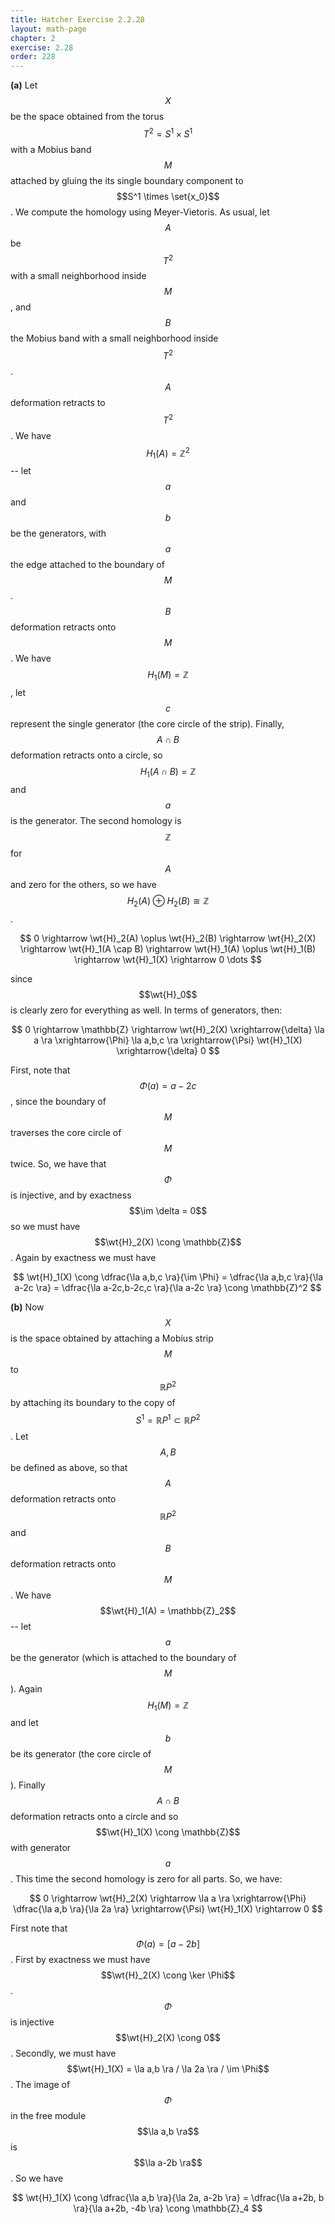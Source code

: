 ```yaml
---
title: Hatcher Exercise 2.2.28
layout: math-page
chapter: 2
exercise: 2.28
order: 228
---
```



**(a)**
Let $$X$$ be the space obtained from the torus $$T^2 = S^1 \times S^1$$ with a Mobius band $$M$$ attached by gluing the its single boundary component to $$S^1 \times \set{x_0}$$.
We compute the homology using Meyer-Vietoris.
As usual, let $$A$$ be $$T^2$$ with a small neighborhood inside $$M$$, and $$B$$ the Mobius band with a small neighborhood inside $$T^2$$.
$$A$$ deformation retracts to $$T^2$$.
We have $$H_1(A) = \mathbb{Z}^2$$ -- let $$a$$ and $$b$$ be the generators, with $$a$$ the edge attached to the boundary of $$M$$.
$$B$$ deformation retracts onto $$M$$.
We have $$H_1(M) = \mathbb{Z}$$, let $$c$$ represent the single generator (the core circle of the strip).
Finally, $$A \cap B$$ deformation retracts onto a circle, so $$H_1(A \cap B) = \mathbb{Z}$$ and $$a$$ is the generator.
The second homology is $$\mathbb{Z}$$ for $$A$$ and zero for the others, so we have $$H_2(A) \oplus H_2(B) \cong \mathbb{Z}$$.

$$
0 \rightarrow \wt{H}_2(A) \oplus \wt{H}_2(B) \rightarrow \wt{H}_2(X) \rightarrow \wt{H}_1(A \cap B) \rightarrow \wt{H}_1(A) \oplus \wt{H}_1(B) \rightarrow \wt{H}_1(X) \rightarrow 0 \dots
$$

since $$\wt{H}_0$$ is clearly zero for everything as well.
In terms of generators, then:

$$
0 \rightarrow \mathbb{Z} \rightarrow \wt{H}_2(X) \xrightarrow{\delta} \la a \ra \xrightarrow{\Phi} \la a,b,c \ra \xrightarrow{\Psi} \wt{H}_1(X) \xrightarrow{\delta} 0
$$

First, note that $$\Phi(a) = a - 2c$$, since the boundary of $$M$$ traverses the core circle of $$M$$ twice.
So, we have that $$\Phi$$ is injective, and by exactness $$\im \delta = 0$$ so we must have $$\wt{H}_2(X) \cong \mathbb{Z}$$.
Again by exactness we must have

$$
\wt{H}_1(X) \cong \dfrac{\la a,b,c \ra}{\im \Phi} = \dfrac{\la a,b,c \ra}{\la a-2c \ra}
= \dfrac{\la a-2c,b-2c,c \ra}{\la a-2c \ra} \cong \mathbb{Z}^2
$$


**(b)**
Now $$X$$ is the space obtained by attaching a Mobius strip $$M$$ to $$\mathbb{R}P^2$$ by attaching its boundary to the copy of $$S^1 = \mathbb{R}P^1 \subset \mathbb{R}P^2$$.
Let $$A, B$$ be defined as above, so that $$A$$ deformation retracts onto $$\mathbb{R}P^2$$ and $$B$$ deformation retracts onto $$M$$.
We have $$\wt{H}_1(A) = \mathbb{Z}_2$$ -- let $$a$$ be the generator (which is attached to the boundary of $$M$$).
Again $$H_1(M) = \mathbb{Z}$$ and let $$b$$ be its generator (the core circle of $$M$$).
Finally $$A \cap B$$ deformation retracts onto a circle and so $$\wt{H}_1(X) \cong \mathbb{Z}$$ with generator $$a$$.
This time the second homology is zero for all parts.
So, we have:

$$
0 \rightarrow \wt{H}_2(X) \rightarrow \la a \ra \xrightarrow{\Phi} \dfrac{\la a,b \ra}{\la 2a \ra} \xrightarrow{\Psi} \wt{H}_1(X) \rightarrow 0
$$

First note that $$\Phi(a) = [a-2b]$$.
First by exactness we must have $$\wt{H}_2(X) \cong \ker \Phi$$.
$$\Phi$$ is injective $$\wt{H}_2(X) \cong 0$$.
Secondly, we must have $$\wt{H}_1(X) = \la a,b \ra / \la 2a \ra / \im \Phi$$.
The image of $$\Phi$$ in the free module $$\la a,b \ra$$ is $$\la a-2b \ra$$.
So we have

$$
\wt{H}_1(X) \cong \dfrac{\la a,b \ra}{\la 2a, a-2b \ra}
= \dfrac{\la a+2b, b \ra}{\la a+2b, -4b \ra} \cong \mathbb{Z}_4
$$